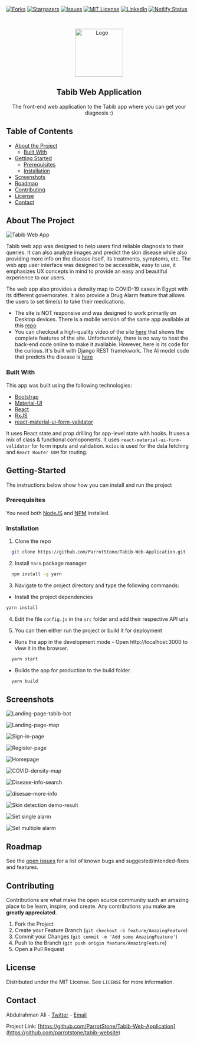 [![Forks][forks-shield]][forks-url]
[![Stargazers][stars-shield]][stars-url]
[![Issues][issues-shield]][issues-url]
[![MIT License][license-shield]][license-url]
[![LinkedIn][linkedin-shield]][linkedin-url]
[![Netlify Status](https://api.netlify.com/api/v1/badges/f9f904a1-c868-4f1b-8393-0beb4ec0516a/deploy-status)](https://app.netlify.com/sites/tabib/deploys)

<!-- PROJECT LOGO -->
<br />
<p align="center">
  <a href="https://github.com/ParrotStone/Tabib-Web-Application">
    <img src="src/images/tabib-logo.png" alt="Logo" width="130" height="130">
  </a>

  <h2 align="center">Tabib Web Application</h2>

  <p align="center">
    The front-end web application to the Tabib app where you can get your diagnosis :)
  </p>
</p>

<!-- Table of content -->

## Table of Contents

- [About the Project](#about-the-project)
  - [Built With](#built-with)
- [Getting Started](#getting-started)
  - [Prerequisites](#prerequisites)
  - [Installation](#installation)
- [Screenshots](#screenshots)
- [Roadmap](#roadmap)
- [Contributing](#contributing)
- [License](#license)
- [Contact](#contact)

<!-- About the project -->

## About The Project

![Tabib Web App](Screenshots/Tabib-webapp.gif)

Tabib web app was designed to help users find reliable diagnosis to their queries. It can also analyze images and predict the skin disease while also providing more info on the disease itself, its treatments, symptoms, etc. The web app user interface was designed to be accessible, easy to use, it emphasizes UX concepts in mind to provide an easy and beautiful experience to our users.

The web app also provides a density map to COVID-19 cases in Egypt with its different governorates. It also provide a Drug Alarm feature that allows the users to set time(s) to take their medications.

- The site is NOT responsive and was designed to work primarily on Desktop devices. There is a mobile version of the same app available at this [repo](https://github.com/Tabib-Team/Android-Repo)
- You can checkout a high-quality video of the site [here](https://drive.google.com/file/d/1EmzyzufTUv0rPlFhklgs2Z9RnRQR3TND/view?usp=sharing) that shows the complete features of the site. Unfortunately, there is no way to host the back-end code online to make it available. However, here is its code for the curious. It's built with Django REST framekwork. The AI model code that predicts the disease is [here](https://github.com/Tabib-Team/AI-Repo)

### Built With

This app was built using the following technologies:

- [Bootstrap](https://getbootstrap.com)
- [Material-UI](https://material-ui.com/)
- [React](https://reactjs.org)
- [RxJS](https://rxjs.dev/)
- [react-material-ui-form-validator](https://github.com/NewOldMax/react-material-ui-form-validator)

It uses React state and prop drilling for app-level state with hooks. It uses a mix of class & functional comoponents. It uses `react-material-ui-form-validator` for form inputs and validation. `Axios` is used for the data fetching and `React Router DOM` for routing.

## Getting-Started

The instructions below show how you can install and run the project

### Prerequisites

You need both [NodeJS](https://nodejs.org) and [NPM](https://npmjs.org) installed.

### Installation

1. Clone the repo

```sh
  git clone https://github.com/ParrotStone/Tabib-Web-Application.git
```

2. Install `Yarn` package manager

```sh
  npm install -g yarn
```

3. Navigate to the project directory and type the following commands:

- Install the project dependencies

```sh
yarn install
```

4. Edit the file `config.js` in the `src` folder and add their respective API urls

5. You can then either run the project or build it for deployment

- Runs the app in the development mode - Open http://localhost:3000 to view it in the browser.

```sh
  yarn start
```

- Builds the app for production to the build folder.

```sh
  yarn build
```

<!-- Screenshot examples -->

## Screenshots

![Landing-page-tabib-bot](Screenshots/landing-page-tabib-bot.png)

![Landing-page-map](Screenshots/landing-page-map.png)

![Sign-in-page](Screenshots/signin-page.png)

![Register-page](Screenshots/register-page.png)

![Homepage](Screenshots/homepage.png)

![COVID-density-map](Screenshots/covid-19-density-map-egypt.png)

![Disease-info-search](Screenshots/disease-info-search.png)

![disesae-more-info](Screenshots/disease-more-info.png)

![Skin detection demo-result](Screenshots/skin-result-example.png)

![Set single alarm](Screenshots/set-single-alarm.png)

![Set multiple alarm](Screenshots/set-multiple-alarms.png)

<!-- Roadmap -->

## Roadmap

See the [open issues](https://github.com/ParrotStone/Tabib-Web-Application/issues) for a list of known bugs and suggested/intended-fixes and features.

<!-- CONTRIBUTING -->

## Contributing

Contributions are what make the open source community such an amazing place to be learn, inspire, and create. Any contributions you make are **greatly appreciated**.

1. Fork the Project
2. Create your Feature Branch (`git checkout -b feature/AmazingFeature`)
3. Commit your Changes (`git commit -m 'Add some AmazingFeature'`)
4. Push to the Branch (`git push origin feature/AmazingFeature`)
5. Open a Pull Request

<!-- LICENSE -->

## License

Distributed under the MIT License. See `LICENSE` for more information.

<!-- CONTACT -->

## Contact

Abdulrahman Ali - [Twitter](https://twitter.com/abdoalihuss) - [Email](mailto:ParrotStone@gmail.com)

Project Link: [https://github.com/ParrotStone/Tabib-Web-Application](https://github.com/parrotstone/tabib-website)

[contributors-shield]: https://img.shields.io/github/contributors/parrotstone/tabib-website.svg?style=flat-square
[contributors-url]: https://github.com/parrotstone/tabib-website/graphs/contributors
[forks-shield]: https://img.shields.io/github/forks/parrotstone/tabib-website.svg?style=flat-square
[forks-url]: https://github.com/parrotstone/tabib-website/network/members
[stars-shield]: https://img.shields.io/github/stars/parrotstone/tabib-website.svg?style=flat-square
[stars-url]: https://github.com/parrotstone/tabib-website/stargazers
[issues-shield]: https://img.shields.io/github/issues/parrotstone/tabib-website.svg?style=flat-square
[issues-url]: https://github.com/parrotstone/tabib-website/issues
[license-shield]: https://img.shields.io/github/license/parrotstone/tabib-website.svg?style=flat-square
[license-url]: https://github.com/parrotstone/tabib-website/blob/master/LICENSE
[linkedin-shield]: https://img.shields.io/badge/-LinkedIn-black.svg?style=flat-square&logo=linkedin&colorB=555
[linkedin-url]: https://linkedin.com/in/abdulrahman-ali
